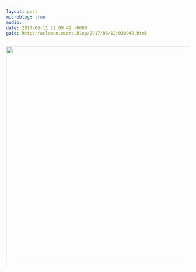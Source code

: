 ```yaml
---
layout: post
microblog: true
audio: 
date: 2017-06-11 21:09:42 -0600
guid: http://aclaman.micro.blog/2017/06/12/030942.html
---
```



<img src="http://micro.alexclaman.com/uploads/2018/47716911d7.jpg" width="600" height="600" />
